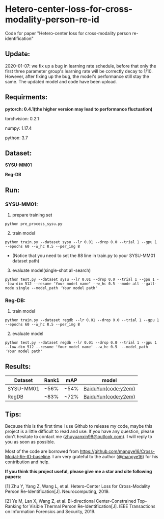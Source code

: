 # Hetero-center-loss-for-cross-modality-person-re-id
Code for paper "Hetero-center loss for cross-modality person re-identification"

## Update:
2020-01-07:
we fix up a bug in learning rate schedule, before that only the first three parameter group's learning rate will be correctly decay to 1/10. However, after fixing up the bug, the model's performance still stay the same. The updated model and code have been upload.

## Requirments:
**pytorch: 0.4.1(the higher version may lead to performance fluctuation)**

torchvision: 0.2.1

numpy: 1.17.4

python: 3.7


## Dataset:
**SYSU-MM01**

**Reg-DB**


## Run:
### SYSU-MM01:
1. prepare training set
```
python pre_process_sysu.py
```
2. train model
```
python train.py --dataset sysu --lr 0.01 --drop 0.0 --trial 1 --gpu 1 --epochs 60 --w_hc 0.5 --per_img 8 
```
* (Notice that you need to set the 88 line in train.py to your SYSU-MM01 dataset path)

3. evaluate model(single-shot all-search)
```
python test.py --dataset sysu --lr 0.01 --drop 0.0 --trial 1 --gpu 1 --low-dim 512 --resume 'Your model name' --w_hc 0.5 --mode all --gall-mode single --model_path 'Your model path'
```

### Reg-DB:
1. train model
```
python train.py --dataset regdb --lr 0.01 --drop 0.0 --trial 1 --gpu 1 --epochs 60 --w_hc 0.5 --per_img 8
```

2. evaluate model
```
python test.py --dataset regdb --lr 0.01 --drop 0.0 --trial 1 --gpu 1 --low-dim 512 --resume 'Your model name' --w_hc 0.5  --model_path 'Your model path'
```

## Results:
 Dataset | Rank1  | mAP | model
 ---- | ----- | ------  | -----
 SYSU-MM01  | ~56% | ~54% | [BaiduYun(code:y2em)](https://pan.baidu.com/s/1Ty1WCBVUZvzGk-cQLK432w)
 RegDB | ~83% | ~72%  | [BaiduYun(code:y2em)](https://pan.baidu.com/s/1Ty1WCBVUZvzGk-cQLK432w)

## Tips:
Because this is the first time I use Github to release my code, maybe this project is a little difficult to read and use. If you have any question, please don't hesitate to contact me (zhuyuanxin98@outlook.com). I will reply to you as soon as possible.

Most of the code are borrowed from https://github.com/mangye16/Cross-Modal-Re-ID-baseline. I am very grateful to the author (@[mangye16](https://github.com/mangye16)) for his contribution and help.

**If you think this project useful, please give me a star and cite following papers:**

[1] Zhu Y, Yang Z, Wang L, et al. Hetero-Center Loss for Cross-Modality Person Re-Identification[J]. Neurocomputing, 2019.

[2] Ye M, Lan X, Wang Z, et al. Bi-directional Center-Constrained Top-Ranking for Visible Thermal Person Re-Identification[J]. IEEE Transactions on Information Forensics and Security, 2019.

